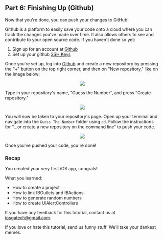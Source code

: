 ## Part 6: Finishing Up (Github)

Now that you're done, you can push your changes to GitHub!

Github is a platform to easily save your code onto a cloud where you can track the changes you've made over time. It also allows others to see and contribute to your open source code. If you haven't done so yet:

1. Sign up for an account at [Github](https://www.github.com)
2. Set up your github [SSH Keys](https://help.github.com/articles/generating-ssh-keys/)

Once you're set up, log into [Github](https://www.github.com) and create a new repository by pressing the "+" button on the top right corner, and then on "New repository," like on the image below:

<p align="center"> <img src="/assets/guessthenumber/newRepo.png" align="center" style="max-width=75%"> </p>

Type in your repository's name, "Guess the Number", and press "Create repository."

<p align="center"> <img src="/assets/guessthenumber/repoName.png" align="center" style="max-width=75%"> </p>

You will now be taken to your repository's page. Open up your terminal and navigate into the `Guess The Number` folder using `cd`. Follow the instructions for "...or create a new repository on the command line" to push your code.

<p align="center"> <img src="/assets/guessthenumber/pushCode.png" align="center" style="max-width=75%"> </p>

Once you've pushed your code, you're done!

### Recap
You created your very first iOS app, congrats!

What you learned:
- How to create a project
- How to link IBOutlets and IBActions
- How to generate random numbers
- How to create UIAlertControllers

If you have any feedback for this tutorial, contact us at iosgatech@gmail.com.

If you love or hate this tutorial, send us funny stuff. We'll take your dankest memes.
